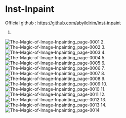 # Inst-Inpaint

Official github : https://github.com/abyildirim/inst-inpaint

1.
![The-Magic-of-Image-Inpainting_page-0001](https://github.com/Rakib-data-scientist/Inst-Inpaint/assets/137823730/ad19dff2-71b1-4fa4-b096-0943bcb12db4)
2.
![The-Magic-of-Image-Inpainting_page-0002](https://github.com/Rakib-data-scientist/Inst-Inpaint/assets/137823730/dfc21442-951b-4947-8a66-9ed5125d93b1)
3.
![The-Magic-of-Image-Inpainting_page-0003](https://github.com/Rakib-data-scientist/Inst-Inpaint/assets/137823730/3d3af58c-dcf6-4d3b-ab1a-a1ee5f94b55d)
4.
![The-Magic-of-Image-Inpainting_page-0004](https://github.com/Rakib-data-scientist/Inst-Inpaint/assets/137823730/f816a74b-590c-4dc7-ae85-9dae86534754)
5.
![The-Magic-of-Image-Inpainting_page-0005](https://github.com/Rakib-data-scientist/Inst-Inpaint/assets/137823730/e22b115e-ec16-4bbf-b639-e222fa02e636)
6.
![The-Magic-of-Image-Inpainting_page-0006](https://github.com/Rakib-data-scientist/Inst-Inpaint/assets/137823730/0a4d8c5d-54ca-4243-b923-ef75c167cda5)
7.
![The-Magic-of-Image-Inpainting_page-0007](https://github.com/Rakib-data-scientist/Inst-Inpaint/assets/137823730/c6ee1a1e-643d-46b4-b0ca-0815c1972c46)
8.
![The-Magic-of-Image-Inpainting_page-0008](https://github.com/Rakib-data-scientist/Inst-Inpaint/assets/137823730/c3751da9-b0d4-49c0-b2e5-3cbfce214cc3)
9.
![The-Magic-of-Image-Inpainting_page-0009](https://github.com/Rakib-data-scientist/Inst-Inpaint/assets/137823730/5ce144b0-efe0-4ca3-8165-a5c734dceecb)
10.
![The-Magic-of-Image-Inpainting_page-0010](https://github.com/Rakib-data-scientist/Inst-Inpaint/assets/137823730/1649acf8-5446-48e2-a49b-6114e0f93619)
11.
![The-Magic-of-Image-Inpainting_page-0011](https://github.com/Rakib-data-scientist/Inst-Inpaint/assets/137823730/07d3bb59-91ad-40e2-8ffa-57735dd87512)
12.
![The-Magic-of-Image-Inpainting_page-0012](https://github.com/Rakib-data-scientist/Inst-Inpaint/assets/137823730/3fc03be5-76a0-43e9-9afa-f50478c04fb9)
13.
![The-Magic-of-Image-Inpainting_page-0013](https://github.com/Rakib-data-scientist/Inst-Inpaint/assets/137823730/3ac897c1-b5c5-4255-8c8a-4767501934b5)
14.
![The-Magic-of-Image-Inpainting_page-0014](https://github.com/Rakib-data-scientist/Inst-Inpaint/assets/137823730/c58d7859-d98e-4f2a-a633-86d5a378e9da)
